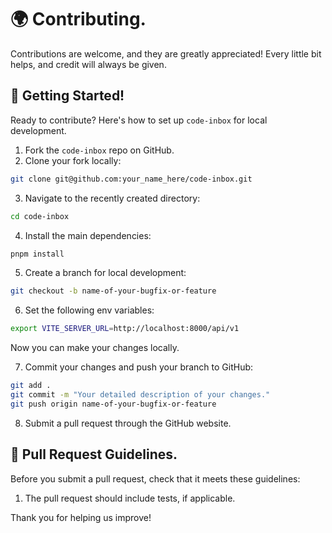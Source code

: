 # 🌍 Contributing.

Contributions are welcome, and they are greatly appreciated! Every little bit helps, and credit will always be given.

## 👶 Getting Started!

Ready to contribute? Here's how to set up `code-inbox` for local development.

1. Fork the `code-inbox` repo on GitHub.
2. Clone your fork locally:

```sh
git clone git@github.com:your_name_here/code-inbox.git
```

3. Navigate to the recently created directory:

```sh
cd code-inbox
```

4. Install the main dependencies:

```sh
pnpm install
```

5. Create a branch for local development:

```sh
git checkout -b name-of-your-bugfix-or-feature
```

6. Set the following env variables:

```sh
export VITE_SERVER_URL=http://localhost:8000/api/v1
```

Now you can make your changes locally.

7. Commit your changes and push your branch to GitHub:

```sh
git add .
git commit -m "Your detailed description of your changes."
git push origin name-of-your-bugfix-or-feature
```

8. Submit a pull request through the GitHub website.


## 📙 Pull Request Guidelines.

Before you submit a pull request, check that it meets these guidelines:

1. The pull request should include tests, if applicable.

Thank you for helping us improve!